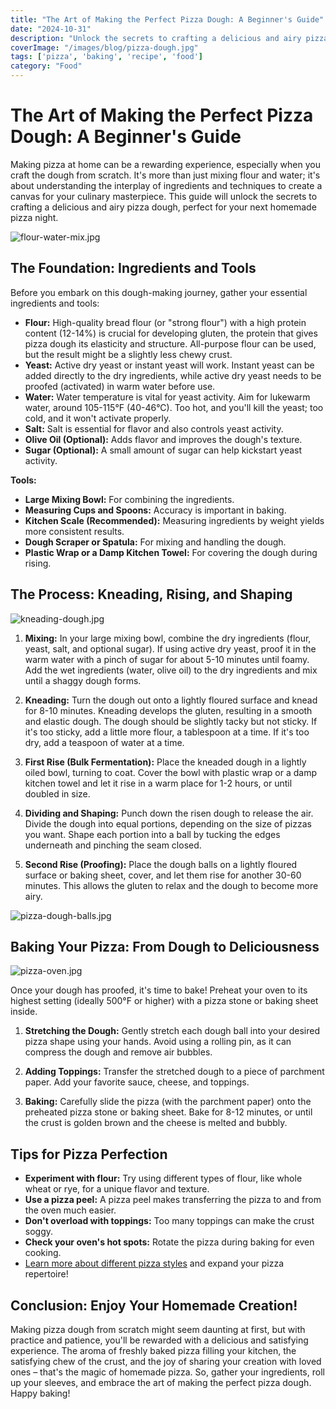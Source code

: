 ```yaml
---
title: "The Art of Making the Perfect Pizza Dough: A Beginner's Guide"
date: "2024-10-31"
description: "Unlock the secrets to crafting a delicious and airy pizza dough, perfect for your next homemade pizza night."
coverImage: "/images/blog/pizza-dough.jpg"
tags: ['pizza', 'baking', 'recipe', 'food']
category: "Food"
---
```

    
# The Art of Making the Perfect Pizza Dough: A Beginner's Guide

Making pizza at home can be a rewarding experience, especially when you craft the dough from scratch. It's more than just mixing flour and water; it's about understanding the interplay of ingredients and techniques to create a canvas for your culinary masterpiece. This guide will unlock the secrets to crafting a delicious and airy pizza dough, perfect for your next homemade pizza night.

![flour-water-mix.jpg](/images/blog/flour-water-mix.jpg)

## The Foundation: Ingredients and Tools

Before you embark on this dough-making journey, gather your essential ingredients and tools:

* **Flour:**  High-quality bread flour (or "strong flour") with a high protein content (12-14%) is crucial for developing gluten, the protein that gives pizza dough its elasticity and structure.  All-purpose flour can be used, but the result might be a slightly less chewy crust.  
* **Yeast:** Active dry yeast or instant yeast will work.  Instant yeast can be added directly to the dry ingredients, while active dry yeast needs to be proofed (activated) in warm water before use.
* **Water:**  Water temperature is vital for yeast activity. Aim for lukewarm water, around 105-115°F (40-46°C). Too hot, and you'll kill the yeast; too cold, and it won't activate properly.
* **Salt:**  Salt is essential for flavor and also controls yeast activity.
* **Olive Oil (Optional):**  Adds flavor and improves the dough's texture.
* **Sugar (Optional):**  A small amount of sugar can help kickstart yeast activity.

**Tools:**

* **Large Mixing Bowl:** For combining the ingredients.
* **Measuring Cups and Spoons:**  Accuracy is important in baking.
* **Kitchen Scale (Recommended):**  Measuring ingredients by weight yields more consistent results.
* **Dough Scraper or Spatula:**  For mixing and handling the dough.
* **Plastic Wrap or a Damp Kitchen Towel:** For covering the dough during rising.

## The Process: Kneading, Rising, and Shaping

![kneading-dough.jpg](/images/blog/kneading-dough.jpg)

1. **Mixing:** In your large mixing bowl, combine the dry ingredients (flour, yeast, salt, and optional sugar). If using active dry yeast, proof it in the warm water with a pinch of sugar for about 5-10 minutes until foamy. Add the wet ingredients (water, olive oil) to the dry ingredients and mix until a shaggy dough forms.


2. **Kneading:**  Turn the dough out onto a lightly floured surface and knead for 8-10 minutes.  Kneading develops the gluten, resulting in a smooth and elastic dough.  The dough should be slightly tacky but not sticky. If it's too sticky, add a little more flour, a tablespoon at a time.  If it's too dry, add a teaspoon of water at a time.


3. **First Rise (Bulk Fermentation):** Place the kneaded dough in a lightly oiled bowl, turning to coat. Cover the bowl with plastic wrap or a damp kitchen towel and let it rise in a warm place for 1-2 hours, or until doubled in size.


4. **Dividing and Shaping:** Punch down the risen dough to release the air. Divide the dough into equal portions, depending on the size of pizzas you want. Shape each portion into a ball by tucking the edges underneath and pinching the seam closed.


5. **Second Rise (Proofing):** Place the dough balls on a lightly floured surface or baking sheet, cover, and let them rise for another 30-60 minutes. This allows the gluten to relax and the dough to become more airy.


![pizza-dough-balls.jpg](/images/blog/pizza-dough-balls.jpg)

## Baking Your Pizza: From Dough to Deliciousness

![pizza-oven.jpg](/images/blog/pizza-oven.jpg)

Once your dough has proofed, it's time to bake! Preheat your oven to its highest setting (ideally 500°F or higher) with a pizza stone or baking sheet inside.

1. **Stretching the Dough:** Gently stretch each dough ball into your desired pizza shape using your hands.  Avoid using a rolling pin, as it can compress the dough and remove air bubbles.


2. **Adding Toppings:**  Transfer the stretched dough to a piece of parchment paper.  Add your favorite sauce, cheese, and toppings.


3. **Baking:**  Carefully slide the pizza (with the parchment paper) onto the preheated pizza stone or baking sheet.  Bake for 8-12 minutes, or until the crust is golden brown and the cheese is melted and bubbly.

##  Tips for Pizza Perfection

* **Experiment with flour:** Try using different types of flour, like whole wheat or rye, for a unique flavor and texture.
* **Use a pizza peel:** A pizza peel makes transferring the pizza to and from the oven much easier.
* **Don't overload with toppings:** Too many toppings can make the crust soggy.
* **Check your oven's hot spots:** Rotate the pizza during baking for even cooking.
* [Learn more about different pizza styles](https://example.com/pizza-styles) and expand your pizza repertoire!

## Conclusion: Enjoy Your Homemade Creation!

Making pizza dough from scratch might seem daunting at first, but with practice and patience, you'll be rewarded with a delicious and satisfying experience.  The aroma of freshly baked pizza filling your kitchen, the satisfying chew of the crust, and the joy of sharing your creation with loved ones – that's the magic of homemade pizza.  So, gather your ingredients, roll up your sleeves, and embrace the art of making the perfect pizza dough.  Happy baking!
